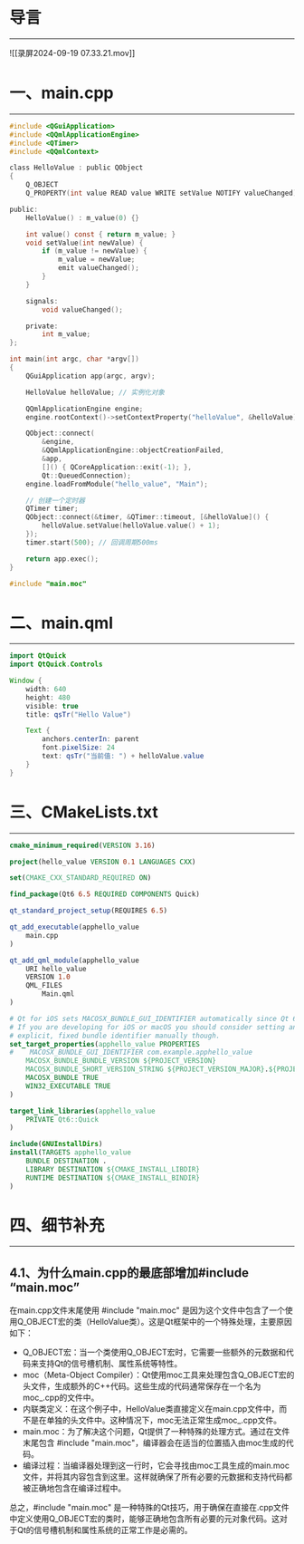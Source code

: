 # 导言
---
![[录屏2024-09-19 07.33.21.mov]]
# 一、main.cpp
---
```c
#include <QGuiApplication>
#include <QQmlApplicationEngine>
#include <QTimer>
#include <QQmlContext>

class HelloValue : public QObject
{
    Q_OBJECT
    Q_PROPERTY(int value READ value WRITE setValue NOTIFY valueChanged)

public:
    HelloValue() : m_value(0) {}

    int value() const { return m_value; }
    void setValue(int newValue) {
        if (m_value != newValue) {
            m_value = newValue;
            emit valueChanged();
        }
    }

	signals:
	    void valueChanged();

	private:
	    int m_value;
};

int main(int argc, char *argv[])
{
    QGuiApplication app(argc, argv);

    HelloValue helloValue; // 实例化对象

    QQmlApplicationEngine engine;
    engine.rootContext()->setContextProperty("helloValue", &helloValue); // 让qml认识helloValue对象

    QObject::connect(
        &engine,
        &QQmlApplicationEngine::objectCreationFailed,
        &app,
        []() { QCoreApplication::exit(-1); },
        Qt::QueuedConnection);
    engine.loadFromModule("hello_value", "Main");

	// 创建一个定时器
    QTimer timer;
    QObject::connect(&timer, &QTimer::timeout, [&helloValue]() {
        helloValue.setValue(helloValue.value() + 1);
    });
    timer.start(500); // 回调周期500ms

    return app.exec();
}

#include "main.moc"

```

# 二、main.qml
---
```java
import QtQuick
import QtQuick.Controls

Window {
    width: 640
    height: 480
    visible: true
    title: qsTr("Hello Value")

    Text {
        anchors.centerIn: parent
        font.pixelSize: 24
        text: qsTr("当前值: ") + helloValue.value
    }
}

```

# 三、CMakeLists.txt
---
```cmake
cmake_minimum_required(VERSION 3.16)

project(hello_value VERSION 0.1 LANGUAGES CXX)

set(CMAKE_CXX_STANDARD_REQUIRED ON)

find_package(Qt6 6.5 REQUIRED COMPONENTS Quick)

qt_standard_project_setup(REQUIRES 6.5)

qt_add_executable(apphello_value
    main.cpp
)

qt_add_qml_module(apphello_value
    URI hello_value
    VERSION 1.0
    QML_FILES
        Main.qml
)

# Qt for iOS sets MACOSX_BUNDLE_GUI_IDENTIFIER automatically since Qt 6.1.
# If you are developing for iOS or macOS you should consider setting an
# explicit, fixed bundle identifier manually though.
set_target_properties(apphello_value PROPERTIES
#    MACOSX_BUNDLE_GUI_IDENTIFIER com.example.apphello_value
    MACOSX_BUNDLE_BUNDLE_VERSION ${PROJECT_VERSION}
    MACOSX_BUNDLE_SHORT_VERSION_STRING ${PROJECT_VERSION_MAJOR}.${PROJECT_VERSION_MINOR}
    MACOSX_BUNDLE TRUE
    WIN32_EXECUTABLE TRUE
)

target_link_libraries(apphello_value
    PRIVATE Qt6::Quick
)

include(GNUInstallDirs)
install(TARGETS apphello_value
    BUNDLE DESTINATION .
    LIBRARY DESTINATION ${CMAKE_INSTALL_LIBDIR}
    RUNTIME DESTINATION ${CMAKE_INSTALL_BINDIR}
)

```

# 四、细节补充
---
## 4.1、为什么main.cpp的最底部增加#include “main.moc”
在main.cpp文件末尾使用 #include "main.moc" 是因为这个文件中包含了一个使用Q_OBJECT宏的类（HelloValue类）。这是Qt框架中的一个特殊处理，主要原因如下：
- Q_OBJECT宏：当一个类使用Q_OBJECT宏时，它需要一些额外的元数据和代码来支持Qt的信号槽机制、属性系统等特性。
- moc（Meta-Object Compiler）：Qt使用moc工具来处理包含Q_OBJECT宏的头文件，生成额外的C++代码。这些生成的代码通常保存在一个名为moc_.cpp的文件中。
- 内联类定义：在这个例子中，HelloValue类直接定义在main.cpp文件中，而不是在单独的头文件中。这种情况下，moc无法正常生成moc_.cpp文件。
- main.moc：为了解决这个问题，Qt提供了一种特殊的处理方式。通过在文件末尾包含 #include "main.moc"，编译器会在适当的位置插入由moc生成的代码。
- 编译过程：当编译器处理到这一行时，它会寻找由moc工具生成的main.moc文件，并将其内容包含到这里。这样就确保了所有必要的元数据和支持代码都被正确地包含在编译过程中。

总之，#include "main.moc" 是一种特殊的Qt技巧，用于确保在直接在.cpp文件中定义使用Q_OBJECT宏的类时，能够正确地包含所有必要的元对象代码。这对于Qt的信号槽机制和属性系统的正常工作是必需的。

